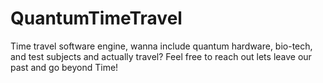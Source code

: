 # QuantumTimeTravel
Time travel software engine, wanna include quantum hardware, bio-tech, and test subjects and actually travel? Feel free to reach out lets leave our past and go beyond Time!

